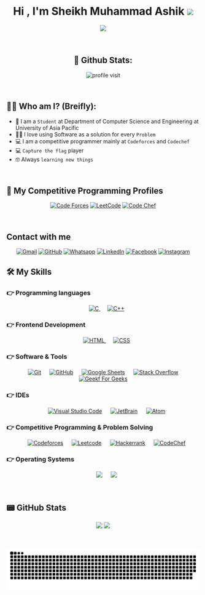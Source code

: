 <h1 align="center">Hi , I'm Sheikh Muhammad Ashik <img src="https://media.giphy.com/media/hvRJCLFzcasrR4ia7z/giphy.gif" width="35"></h1>
<p align="center" justyfi="center">
  <a href="https://github.com/DenverCoder1/readme-typing-svg"><img src="https://readme-typing-svg.herokuapp.com?lines=Computer+Science+and+Engineering;University+of+Asis+Pacific;Competitive+Programmer+at+codechef;Capture+The+Flag+player;"></a>
</p>
<br>
<h2 align="center">👦 Github Stats:</h2>

<div align="center">

![profile visit](https://komarev.com/ghpvc/?username=0xashik)
</div>
<br>


## :sassy_man: Who am I? (Breifly):
- :school: I am a `Student` at Department of Computer Science and Engineering at University of Asia Pacific
- :technologist: I love using Software as a solution for every `Problem`
- :computer: I am a competitive programmer mainly at `Codeforces` and `Codechef`
- :computer: `Capture the flag` player
- :nerd_face: Always `learning new things`

<br>

<!-- ## 🔥 Streak Stats
<p align="center"><img src="https://github-readme-streak-stats.herokuapp.com/?user=7oSkaaa&theme=algolia" alt="7oSkaaa" /></p>

<br>
<br> -->


## 👀 My Competitive Programming Profiles

<p align="center">
  <a href="https://codeforces.com/profile/0xAshik"><img src="https://img.icons8.com/external-tal-revivo-shadow-tal-revivo/50/000000/external-codeforces-programming-competitions-and-contests-programming-community-logo-shadow-tal-revivo.png" alt="Code Forces"/></a>
	<a href="https://leetcode.com/0xAshik/"><img src="https://img.icons8.com/external-tal-revivo-shadow-tal-revivo/50/000000/external-level-up-your-coding-skills-and-quickly-land-a-job-logo-shadow-tal-revivo.png" alt="LeetCode"/></a>
<!-- 	<a href="https://atcoder.jp/users/ahmed_7oSkaa"><img src="https://i.ibb.co/Q9WSjDB/logo.png" alt="AtCoder"/></a> -->
	<a href="https://www.codechef.com/users/ashik0x"><img src="https://img.icons8.com/color/50/000000/codechef.png" alt="Code Chef"/></a>
<!-- 	<a href="https://icpc.global/ICPCID/IW0X0CTD0ZV9"><img src="https://i.ibb.co/6J0r7rW/Daco-5610880.png" alt="ICPC Global"/></a>     
	<a href="https://www.codingame.com/profile/e5e56c7585fda3b457056b85180a4d636850344" ><img src="https://i.ibb.co/1MRppTC/codingame-1.png" alt="Codingame" width="100" height="50"> -->
</p>

<br>
<!-- ## <img src="https://media.giphy.com/media/iY8CRBdQXODJSCERIr/giphy.gif" width="30px"> Connect with me -->
<h2>Contact with me </h2>
<p align="center">
	<a href="mailto:0xsmashik"gmail.com"><img img src="https://img.shields.io/badge/gmail-%23EA4335.svg?style=plastic&logo=gmail&logoColor=white" alt="Gmail"/></a>
	<a href="https://github.com/0xAshik"><img src="https://img.shields.io/badge/github-%23181717.svg?style=plastic&logo=github&logoColor=white" alt="GitHub"/></a>
	<a href="https://wa.me/+8801779519100"><img src="https://img.shields.io/badge/whatsapp-%2325D366.svg?style=plastic&logo=whatsapp&logoColor=white" alt="Whatsapp"/></a>
	<a href="https://www.linkedin.com/in/0xashik/"><img src="https://img.shields.io/badge/linkedin-%230A66C2.svg?style=plastic&logo=linkedin&logoColor=white" alt="LinkedIn"/></a>
	<a href="https://www.facebook.com/0xashik"><img src="https://img.shields.io/badge/facebook-%231877F2.svg?style=plastic&logo=facebook&logoColor=white" alt="Facebook"/></a>
	<a href="https://www.instagram.com/0xashik/"><img src="https://img.shields.io/badge/instagram-%23E4405F.svg?style=plastic&logo=instagram&logoColor=white" alt="Instagram"/></a>
</p>




## 🛠️ My Skills

### 👉 Programming languages

<p align="center"> 
  &emsp; 
  <a href="#" target="_blank"> 
    <img alt="C" src="https://img.shields.io/badge/C%20-%232370ED.svg?style=plastic&logo=c&logoColor=white">
  </a> 
  &emsp;
  <a href="#" target="_blank"> 
    <img alt="C++" src="https://img.shields.io/badge/C++%20-%2300599C.svg?style=plastic&logo=c%2B%2B&logoColor=white">
  </a> 
</p>

### 👉 Frontend Development
<p align="center"> 
  &emsp; 
  <a href="#" target="_blank"> 
   <img alt="HTML" src="https://img.shields.io/badge/HTML5%20-%23E34F26.svg?style=plastic&logo=html5&logoColor=white">
  </a>   
  &emsp;
  <a href="#" target="_blank">
    <img alt="CSS" src="https://img.shields.io/badge/CSS%20-%231572B6.svg?style=plastic&logo=css3&logoColor=white">
  </a> 
</p>

 ### 👉 Software & Tools
 
<p align="center">
  &emsp;
    <a href="#"><img alt="Git" src="https://img.shields.io/badge/Git%20-%23F05033.svg?style=plastic&logo=git&logoColor=white"></a>
  &emsp;
    <a href="#"><img alt="GitHub" src="https://img.shields.io/badge/github-%23181717.svg?style=plastic&logo=github&logoColor=white"></a>
  &emsp;
    <a href="#"><img alt="Google Sheets" src="https://img.shields.io/badge/Google%20Sheets%20-%2334A853.svg?style=plastic&logo=google%20sheets&logoColor=white"></a>
  &emsp;
    <a href="#"><img alt="Stack Overflow" src="https://img.shields.io/badge/-Stack%20Overflow-FE7A16?style=plastic&logo=stack-overflow&logoColor=white"></a>
  &emsp;
    <a href="#"><img alt="Geekf For Geeks" src="https://img.shields.io/badge/geeksforgeeks-%230F9D58.svg?style=plastic&logo=geeksforgeeks&logoColor=white"></a>
</p>

 ### 👉 IDEs
 
<p align="center">
  &emsp;
    <a href="#"><img alt="Visual Studio Code" src="https://img.shields.io/badge/Visual%20Studio%20Code-0078d7.svg?style=plastic&logo=visual-studio-code&logoColor=white"></a>
  &emsp;
    <a href="#"><img alt="JetBrain" src="https://img.shields.io/badge/jetbrains-%23000000.svg?style=plastic&logo=jetbrains&logoColor=white" /></a>
  &emsp;
    <a href="#"><img alt="Atom" src="https://img.shields.io/badge/atom-%2366595C.svg?&style=plastic&logo=atom&logoColor=white" /></a>
</p>

 ### 👉 Competitive Programming & Problem Solving
 
<p align="center">
  &emsp;
    <a href="#"><img alt = "Codeforces" src="https://img.shields.io/badge/codeforces%20-%231F8ACB.svg?style=plastic&logo=codeforces&logoColor=white" /></a>	
  &emsp;
    <a href="#"><img alt = "Leetcode" src="https://img.shields.io/badge/leetcode%20-%23FFA116.svg?style=plastic&logo=leetcode&logoColor=black" /></a>
  &emsp;
    <a href="#"><img alt = "Hackerrank" src="https://img.shields.io/badge/hackerrank-%232EC866.svg?style=plastic&logo=hackerrank&logoColor=white" /></a>
  &emsp;
    <a href="#"><img alt = "CodeChef" src="https://img.shields.io/badge/codechef-%235B4638.svg?style=plastic&logo=codechef&logoColor=white" /></a>
</p>

 ### 👉 Operating Systems
 
<p align="center">
  &emsp;
    <a href="#"><img src="https://img.shields.io/badge/Linux-FCC624?style=plastic&logo=linux&logoColor=black"></a>
  &emsp;
    <a href="#"><img src="https://img.shields.io/badge/Windows-0078D6?style=plastic&logo=windows&logoColor=white"></a>	  
</p>
<br/>

## 📟 GitHub Stats
<p align="center">
	<img width="48%" src="https://github-readme-stats.vercel.app/api?username=0xAshik&show_icons=true&theme=merko" />
	<img width="48%" src="https://github-readme-streak-stats.herokuapp.com/?user=0xAshik&theme=merko" />
</p>
<br>
<br>
<div align="center">
  <img  src="https://github.com/0xAshik/GitubSVGs/blob/main/grid-snake.svg"
       alt="snake" /></a>
</div>
